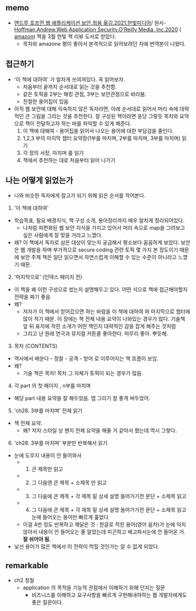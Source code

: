 ## memo
- [앤드루 호프먼.웹 애플리케이션 보안.최용 옮김.2021.한빛미디어](https://www.hanbit.co.kr/store/books/look.php?p_code=B3641625998)/ 원서-[Hoffman,Andrew.Web Application Security.O'Reilly Media, Inc.2020](https://learning.oreilly.com/library/view/web-application-security/9781492053101/) ( [amazon](https://www.amazon.com/Web-Application-Security-Exploitation-Countermeasures)) 책을 3월 한빛 책 리뷰 도서로 받았다. 
  - 목차와 amazone 평이 좋아서 본격적으로 읽어보려던 차에 번역본이 나왔다. 

## 접근하기
- '이 책에 대하여' 가 알차게 쓰여져있다. 꼭 읽어보자.
  - 처음부터 끝까지 순서대로 읽는 것을 추천함. 
  - 같은 토픽을 2부는 해킹 관점, 3부는 보안관점으로 바라봄.
  - 친절한 용어집이 있음
- 아직 웹 보안에 대해 익숙하지 않은 독자라면, 아래 순서대로 읽어서 머리 속에 대략적인 큰 그림을 그리는 것을 추천한다. 잘 구성된 책이라면 응당 그렇듯 목차와 요약으로 책이 전달하고자 하는 바를 파악할 수 있게 해준다. 
  1. 이 책에 대해여 - 용어집을 읽어서 나오는 용어에 대한 부담감을 줄인다.  
  2. 1,2,3 부의 마지막 챕터 요약장(1부를 마치며, 2부를 마치며, 3부를 마치며) 읽기
  3. 각 장의 서장, 마치며 를 읽기
  4. 책에서 추천하는 대로 처음부터 읽어 나가기 

## 나는 어떻게 읽었는가
- 나와 비슷한 독자에게 참고가 되기 위해 읽은 순서를 적어본다. 
1. '이 책에 대하여'
  - 학습목표, 필요 배경지식, 책 구성 소개, 용어정리까지 매우 알차게 정리되어있다. 
    - 나처럼 파편화된 웹 보안 지식을 가지고 있어서 머리 속으로 map을 그려보고 싶은 사람에게 잘 맞을 거라고 느꼈다. 
  - 왜? 이 책에서 독자로 삼은 대상이 맞는지 궁금해서 평소보다 꼼꼼하게 보았다. 보안은 웹 개발을 하며 부가적으로 secure coding 관련 토픽 몇 가지 본 정도이기 때문에 보안 주제 책은 일단 읽으면서 자연스럽게 이해할 수 있는 수준이 아니라고 느꼈기 때문. 
2. '마지막으로' (인덱스 페이지 전)
  - 이 책을 왜 이런 구성으로 썼는지 설명해두고 있다. 어떤 식으로 책에 접근해야할지 전략을 짜기 좋음
  - 왜? 
    - 저자가 이 책에서 얻어갔으면 하는 바람을 이 책에 대하여 와 마지막으로 챕터에 많이 적기 때문. 이 장에는 책 전체 내용 요약이 나와있는 경우가 많다. 기술책 앞 뒤 표지에 적힌 소개가 어떤 책인지 대략적인 감을 잡게 해주는 것처럼 
    - 그리고 난 원래 연극과 뮤지컬 커튼콜 좋아한다. 마무리 좋아. 뿌듯해.
3. 목차 (CONTENTS)
  - 역사에서 배운다 - 정찰 - 공격 - 방어 로 이루어지는 책 흐름이 보임.
  - 왜?
    - 기술 책은 목차! 목차 그 자체가 토픽이 되는 경우가 많음. 
4. 각 part 의 첫 페이지 , n부를 마치며 
  - 해당 part 내용 요약을 잘 해두었음. 맵 그리기 참 좋게 써두었어.
5. 'ch28. 3부를 마치며' 전체 읽기
  - 책 전체 요약. 
    - 왜? 저자 스타일 상 왠지 전체 요약을 해줄 거 같아서 폈는데 역시 그렇다.

6. 'ch28. 3부를 마치며' 부분만 반복해서 읽기
  - 눈에 도무지 내용이 안 들어와서 
    - 1) 큰 제목만 읽고
    - 2) 그 다음엔 큰 제목 + 소제목 만 읽고
    - 3) 그 다음에 큰 제목 + 각 제목 밑 상세 설명 들어가기전 문단 + 소제목 읽고
    - 4) 그 다음에 큰 제목 + 각 제목 밑 상세 설명 들어가기전 문단 + 소제목 읽고 눈에 들어오는 용어만 빠르게 훑었다
    - 이걸 4번 정도 반복하고 깨달은 것 : 한글로 적힌 용어(영어 음차)가 눈에 익지 않아서 내용이 안 들어오는 줄 알았는데 피곤하고 배고파서눈에 안 들어온 거. **잘 쉬어야 됨.**
  - 낯선 용어가 많은 책에서 이 전략이 먹힐 것인가는 알 수 없게 되었다.

## remarkable
- ch2 정찰 
  - application 의 목적을 기능적 관점에서 이해하기 위해 던지는 질문 
    - 비즈니스를 이해하고 요구사항을 빠르게 구현해내야하는 웹 개발자에게도 좋은 질문이다. 